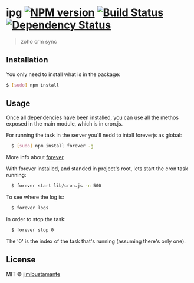 # ipg [![NPM version][npm-image]][npm-url] [![Build Status][travis-image]][travis-url] [![Dependency Status][daviddm-image]][daviddm-url]
> zoho crm sync

## Installation
You only need to install what is in the package:
```bash
$ [sudo] npm install
```

## Usage
Once all dependencies have been installed, you can use all the methos exposed in the main module, which is in cron.js.

For running the task in the server you'll nedd to intall foreverjs as global:
``` bash
  $ [sudo] npm install forever -g
```
More info about [forever][0]

With forever installed, and standed in project's root, lets start the cron task running:
``` bash
  $ forever start lib/cron.js -n 500
```

To see where the log is:
``` bash
  $ forever logs
```

In order to stop the task:
``` bash
  $ forever stop 0
```
The '0' is the index of the task that's running (assuming there's only one).

## License

MIT © [jimibustamante]()


[npm-image]: https://badge.fury.io/js/ipg.svg
[npm-url]: https://npmjs.org/package/ipg
[travis-image]: https://travis-ci.org/jimibustamante/ipg.svg?branch=master
[travis-url]: https://travis-ci.org/jimibustamante/ipg
[daviddm-image]: https://david-dm.org/jimibustamante/ipg.svg?theme=shields.io
[daviddm-url]: https://david-dm.org/jimibustamante/ipg

[0]: https://github.com/foreverjs/forever
